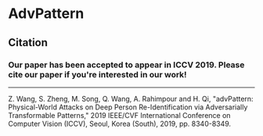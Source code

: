 # AdvPattern 
## Citation
### Our paper has been accepted to appear in **ICCV 2019**. Please **cite** our paper if you're interested in our work!
---
Z. Wang, S. Zheng, M. Song, Q. Wang, A. Rahimpour and H. Qi, "advPattern: Physical-World Attacks on Deep Person Re-Identification via Adversarially Transformable Patterns," 2019 IEEE/CVF International Conference on Computer Vision (ICCV), Seoul, Korea (South), 2019, pp. 8340-8349.


